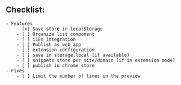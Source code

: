 ## Checklist:
    - Features
        - [x] Save store in localStorage
        - [ ] Organize list component
        - [ ] i18n integration
        - [ ] Publish as web app
        - [ ] extension configuration
        - [ ] save in storage.local (if available)
        - [ ] snippets store per site/domain (if in extension mode)
        - [ ] publish in chrome store
    - Fixes
        - [ ] Limit the number of lines in the preview 